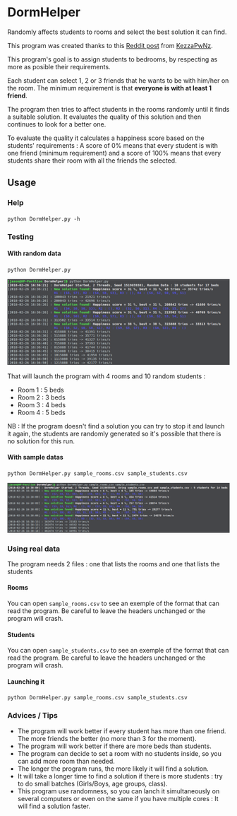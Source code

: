# DormHelper
Randomly affects students to rooms and select the best solution it can find.

This program was created thanks to this [Reddit post](https://www.reddit.com/r/Python/comments/7zwjzj/need_help_to_fix_this_program_bed_buddies/) from [KezzaPwNz](https://www.reddit.com/user/KezzaPwNz).

This program's goal is to assign students to bedrooms, by respecting as more as posible their requirements.

Each student can select 1, 2 or 3 friends that he wants to be with him/her on the room. 
The minimum requirement is that **everyone is with at least 1 friend**.

The program then tries to affect students in the rooms randomly until it finds a suitable solution. It evaluates the quality of this solution and then continues to look for a better one.

To evaluate the quality it calculates a happiness score based on the students' requirements :
A score of 0% means that every student is with one friend (minimum requirement) and a score of 100% means that every students share their room with all the friends the selected.

## Usage
### Help
`python DormHelper.py -h`

### Testing 
#### With random data
`python DormHelper.py`

![screenshot_random](Random.png)

That will launch the program with 4 rooms and 10 random students :
* Room 1 : 5 beds
* Room 2 : 3 beds
* Room 3 : 4 beds
* Room 4 : 5 beds

NB : If the program doesn't find a solution you can try to stop it and launch it again, the students are randomly generated so it's possible that there is no solution for this run.

#### With sample datas
`python DormHelper.py sample_rooms.csv sample_students.csv`

![screenshot_real](Real_Data.png)

### Using real data
The program needs 2 files : one that lists the rooms and one that lists the students
#### Rooms
You can open `sample_rooms.csv` to see an exemple of the format that can read the program.
Be careful to leave the headers unchanged or the program will crash.

#### Students
You can open `sample_students.csv` to see an exemple of the format that can read the program.
Be careful to leave the headers unchanged or the program will crash.

#### Launching it
`python DormHelper.py sample_rooms.csv sample_students.csv`

### Advices / Tips
* The program will work better if every student has more than one friend. The more friends the better (no more than 3 for the moment).
* The program will work better if there are more beds than students.
* The program can decide to set a room with no students inside, so you can add more room than needed.
* The longer the program runs, the more likely it will find a solution.
* It will take a longer time to find a solution if there is more students : try to do small batches (Girls/Boys, age groups, class).
* This program use randomness, so you can lanch it simultaneously on several computers or even on the same if you have multiple cores : It will find a solution faster.
